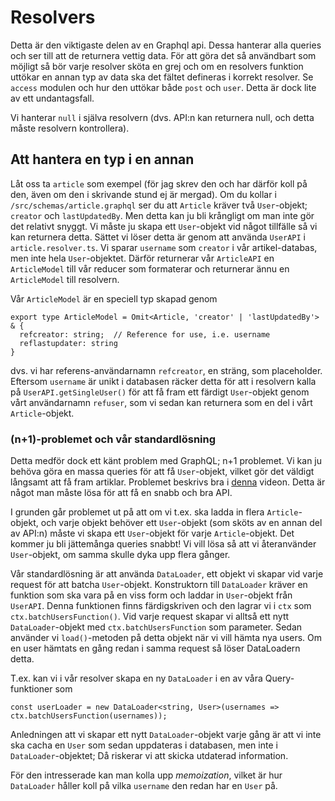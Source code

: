 # Resolvers

Detta är den viktigaste delen av en Graphql api. Dessa hanterar
alla queries och ser till att de returnera vettig data.
För att göra det så användbart som möjligt så bör varje resolver
sköta en grej och om en resolvers funktion uttökar en annan
typ av data ska det fältet defineras i korrekt resolver. Se
`access` modulen och hur den uttökar både `post` och `user`. Detta
är dock lite av ett undantagsfall.

Vi hanterar `null` i själva resolvern (dvs. API:n kan returnera null, och detta måste resolvern kontrollera).

## Att hantera en typ i en annan

Låt oss ta `article` som exempel (för jag skrev den och har därför koll på den, även om den i skrivande stund ej är mergad). Om du kollar i `/src/schemas/article.graphql` ser du att `Article` kräver två `User`-objekt; `creator` och `lastUpdatedBy`. Men detta kan ju bli krångligt om man inte gör det relativt snyggt. Vi måste ju skapa ett `User`-objekt vid något tillfälle så vi kan returnera detta. Sättet vi löser detta är genom att använda `UserAPI` i `article.resolver.ts`. Vi sparar `username` som `creator` i vår artikel-databas, men inte hela `User`-objektet. Därför returnerar vår `ArticleAPI` en `ArticleModel` till vår reducer som formaterar och returnerar ännu en `ArticleModel` till resolvern.

Vår `ArticleModel` är en speciell typ skapad genom

```
export type ArticleModel = Omit<Article, 'creator' | 'lastUpdatedBy'> & {
  refcreator: string;  // Reference for use, i.e. username
  reflastupdater: string
}
```

dvs. vi har referens-användarnamn `refcreator`, en sträng, som placeholder. Eftersom `username` är unikt i databasen räcker detta för att i resolvern kalla på `UserAPI.getSingleUser()` för att få fram ett färdigt `User`-objekt genom vårt användarnamn `refuser`, som vi sedan kan returnera som en del i vårt `Article`-objekt.

### (n+1)-problemet och vår standardlösning

Detta medför dock ett känt problem med GraphQL; n+1 problemet. Vi kan ju behöva göra en massa queries för att få `User`-objekt, vilket gör det väldigt långsamt att få fram artiklar. Problemet beskrivs bra i [denna](https://youtu.be/uCbFMZYQbxE) videon. Detta är något man måste lösa för att få en snabb och bra API.

I grunden går problemet ut på att om vi t.ex. ska ladda in flera `Article`-objekt, och varje objekt behöver ett `User`-objekt (som sköts av en annan del av API:n) måste vi skapa ett `User`-objekt för varje `Article`-objekt. Det kommer ju bli jättemånga queries snabbt! Vi vill lösa så att vi återanvänder `User`-objekt, om samma skulle dyka upp flera gånger.

Vår standardlösning är att använda `DataLoader`, ett objekt vi skapar vid varje request för att batcha `User`-objekt. Konstruktorn till `DataLoader` kräver en funktion som ska vara på en viss form och laddar in `User`-objekt från `UserAPI`. Denna funktionen finns färdigskriven och den lagrar vi i `ctx` som `ctx.batchUsersFunction()`. Vid varje request skapar vi  alltså ett nytt `DataLoader`-objekt med `ctx.batchUsersFunction` som parameter. Sedan använder vi `load()`-metoden på detta objekt när vi vill hämta nya users. Om en user hämtats en gång redan i samma request så löser DataLoadern detta.

T.ex. kan vi i vår resolver skapa en ny `DataLoader` i en av våra Query-funktioner som

```
const userLoader = new DataLoader<string, User>(usernames => ctx.batchUsersFunction(usernames));
```

Anledningen att vi skapar ett nytt `DataLoader`-objekt varje gång är att vi inte ska cacha en `User` som sedan uppdateras i databasen, men inte i `DataLoader`-objektet; Då riskerar vi att skicka utdaterad information.

För den intresserade kan man kolla upp _memoization_, vilket är hur `DataLoader` håller koll på vilka `username` den redan har en `User` på.
